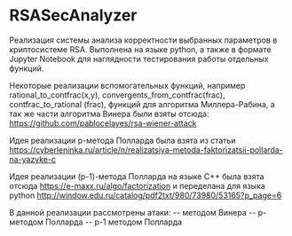 # RSASecAnalyzer

Реализация системы анализа корректности выбранных параметров в криптосистеме RSA.
Выполнена на языке python, а также в формате Jupyter Notebook для наглядности тестирования работы отдельных функций.

Некоторые реализации вспомогательных функций, например 
rational_to_contfrac(x,y), 
convergents_from_contfrac(frac),
contfrac_to_rational (frac),
функций для алгоритма Миллера-Рабина,
а так же части алгоритма Винера были взяты отсюда: https://github.com/pablocelayes/rsa-wiener-attack

Идея реализации p-метода Полларда была взята из статьи https://cyberleninka.ru/article/n/realizatsiya-metoda-faktorizatsii-pollarda-na-yazyke-c

Идея реализации (p-1)-метода Полларда на языке С++ была взята отсюда https://e-maxx.ru/algo/factorization и переделана для языка python
http://window.edu.ru/catalog/pdf2txt/980/73980/53165?p_page=6

В данной реализации рассмотрены атаки:
-- методом Винера
-- p-методом Полларда
-- p-1 методом Полларда
